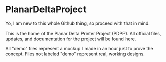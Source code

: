 # PlanarDeltaProject
Yo, I am new to this whole Github thing, so proceed with that in mind.

This is the home of the Planar Delta Printer Project (PDPP). All official files, updates, and documentation for the project will be found here.

All "demo" files represent a mockup I made in an hour just to prove the concept. Files not labeled "demo" represent real, working designs.

